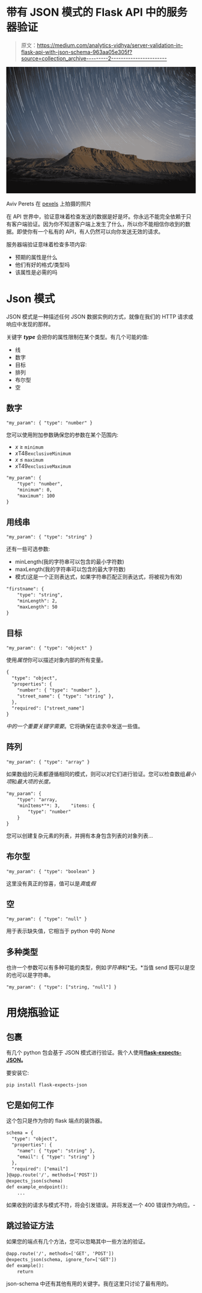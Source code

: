 # 带有 JSON 模式的 Flask API 中的服务器验证

> 原文：<https://medium.com/analytics-vidhya/server-validation-in-flask-api-with-json-schema-963aa05e305f?source=collection_archive---------2----------------------->

![](img/40e0e9d064ec29ac6dea1f98b130d2fd.png)

Aviv Perets 在 [pexels](https://www.pexels.com/@avivperets) 上拍摄的照片

在 API 世界中，验证意味着检查发送的数据是好是坏。你永远不能完全依赖于只有客户端验证。因为你不知道客户端上发生了什么，所以你不能相信你收到的数据。即使你有一个私有的 API，有人仍然可以向你发送无效的请求。

服务器端验证意味着检查多项内容:

*   预期的属性是什么
*   他们有好的格式/类型吗
*   该属性是必需的吗

# Json 模式

JSON 模式是一种描述任何 JSON 数据实例的方式，就像在我们的 HTTP 请求或响应中发现的那样。

关键字 ***type*** 会把你的属性限制在某个类型。有几个可能的值:

*   线
*   数字
*   目标
*   排列
*   布尔型
*   空

## 数字

```
"my_param": { "type": "number" }
```

您可以使用附加参数确保您的参数在某个范围内:

*   *x* ≥ `minimum`
*   *x*T48`exclusiveMinimum`
*   *x* ≤ `maximum`
*   *x*T49`exclusiveMaximum`

```
"my_param": { 
    "type": "number",
    "minimum": 0,
    "maximum": 100
}
```

## 用线串

```
"my_param": { "type": "string" }
```

还有一些可选参数:

*   minLength(我的字符串可以包含的最小字符数)
*   maxLength(我的字符串可以包含的最大字符数)
*   模式(这是一个正则表达式，如果字符串匹配正则表达式，将被视为有效)

```
"firstname": {
    "type": "string",
    "minLength": 2,
    "maxLength": 50
}
```

## 目标

```
"my_param": { "type": "object" }
```

使用*属性*你可以描述对象内部的所有变量。

```
{
  "type": "object",
  "properties": {
    "number": { "type": "number" },
    "street_name": { "type": "string" },
  },
  "required": ["street_name"]
}
```

*中的一个重要关键字需要*。它将确保在请求中发送一些值。

## **阵列**

```
"my_param": { "type": "array" }
```

如果数组的元素都遵循相同的模式，则可以对它们进行验证。您可以检查数组*最小项*和*最大项的长度。*

```
"my_param": { 
    "type": "array, 
    "minItems*"*: 3,    "items: {
        "type": "number"
    }
}
```

您可以创建复杂元素的列表，并拥有本身包含列表的对象列表…

## **布尔型**

```
"my_param": { "type": "boolean" }
```

这里没有真正的惊喜，值可以是*真*或*假*

## 空

```
"my_param": { "type": "null" }
```

用于表示缺失值，它相当于 python 中的 *None*

## 多种类型

也许一个参数可以有多种可能的类型，例如*字符串*和*无。*当值 send 既可以是空的也可以是字符串。

```
"my_param": { "type": ["string, "null"] }
```

# 用烧瓶验证

## 包裹

有几个 python 包会基于 JSON 模式进行验证。我个人使用[**flask-expects-JSON**](https://pypi.org/project/flask-expects-json/)**。**

要安装它:

```
pip install flask-expects-json
```

## 它是如何工作

这个包只是作为你的 flask 端点的装饰器。

```
schema = {
  "type": "object",
  "properties": {
    "name": { "type": "string" },
    "email": { "type": "string" }
  },
  "required": ["email"]
}@app.route('/', methods=['POST'])
@expects_json(schema)
def example_endpoint():
    ...
```

如果收到的请求与模式不符，将会引发错误。并将发送一个 400 错误作为响应。-

## 跳过验证方法

如果您的端点有几个方法，您可以忽略其中一些方法的验证。

```
@app.route('/', methods=['GET', 'POST'])
@expects_json(schema, ignore_for=['GET'])
def example():
    return
```

json-schema 中还有其他有用的关键字。我在这里只讨论了最有用的。